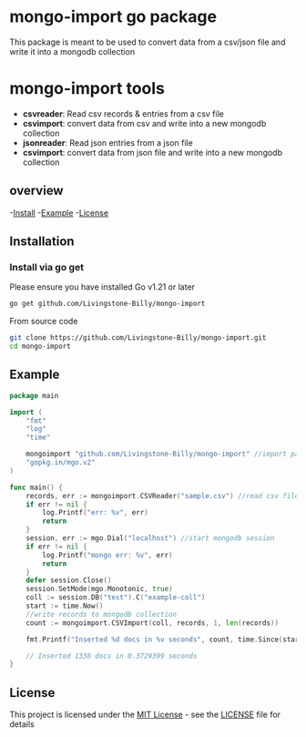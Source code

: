 # mongo-import go package

This package is meant to be used to convert data from a csv/json file and write it into a mongodb collection

# mongo-import tools
- **csvreader**: Read csv records & entries from a csv file
- **csvimport**: convert data from csv and write into a new mongodb collection
- **jsonreader**: Read json entries from a json file
- **csvimport**: convert data from json file and write into a new mongodb collection

## overview

-[Install](#installation)
-[Example](#example)
-[License](#license)

## Installation

### Install via go get

Please ensure you have installed Go v1.21 or later

```sh
go get github.com/Livingstone-Billy/mongo-import
```
From source code
```sh
git clone https://github.com/Livingstone-Billy/mongo-import.git
cd mongo-import
```
## Example
```go
package main

import (
	"fmt"
	"log"
	"time"

	mongoimport "github.com/Livingstone-Billy/mongo-import" //import package
	"gopkg.in/mgo.v2"
)

func main() {
	records, err := mongoimport.CSVReader("sample.csv") //read csv file records
	if err != nil {
		log.Printf("err: %v", err)
		return
	}
	session, err := mgo.Dial("localhost") //start mongodb session
	if err != nil {
		log.Printf("mongo err: %v", err)
		return
	}
	defer session.Close()
	session.SetMode(mgo.Monotonic, true)
	coll := session.DB("test").C("example-coll")
	start := time.Now()
    //write records to mongodb collection
	count := mongoimport.CSVImport(coll, records, 1, len(records)) 

	fmt.Printf("Inserted %d docs in %v seconds", count, time.Since(start).Seconds())

	// Inserted 1338 docs in 0.3729399 seconds
}
```

## License
This project is licensed under the [MIT License](LICENSE) - see the [LICENSE](LICENSE) file for details